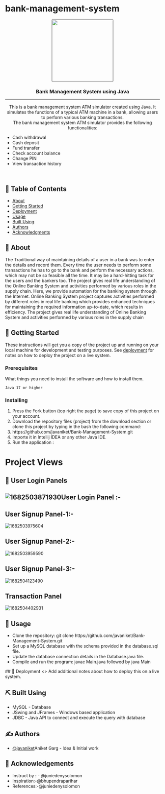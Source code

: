 # bank-management-system

<p align="center">
  <a href="" rel="noopener">
 <img width=200px height=200px src="https://github.com/javaniket/Bank-Management-System/blob/cf93bd0b364c27741ef8b91a4608c332ec44aba6/src/icons/BANKMANAGEMENT.png"></a>
</p>

<h3 align="center">Bank Management System using Java</h3>



---

<p align="center"> This is a bank management system ATM simulator created using Java. It simulates the functions of a typical ATM machine in a bank, allowing users to perform various banking transactions.<br>The bank management system ATM simulator provides the following functionalities:
<ul>
<li>Cash withdrawal</li>
<li>Cash deposit</li>
<li>Fund transfer</li>
<li>Check account balance</li>
<li>Change PIN</li>
<li>View transaction history</li>
</ul>
    <br> 
</p>

## 📝 Table of Contents
- [About](#about)
- [Getting Started](#getting_started)
- [Deployment](#deployment)
- [Usage](#usage)
- [Built Using](#built_using)
- [Authors](#authors)
- [Acknowledgments](#acknowledgement)

## 🧐 About <a name = "about"></a>
The Traditional way of maintaining details of a user in a bank was to enter the details and record  them. Every time the user needs to perform some transactions he has to go to the bank and perform  the necessary actions, which may not be so feasible all the time. It may be a hard-hitting task for  the users and the bankers too. The project gives real life understanding of the Online Banking  System and activities performed by various roles in the supply chain. Here, we provide  automation for the banking system through the Internet. Online Banking System project captures  activities performed by different roles in real life banking which provides enhanced techniques  for maintaining the required information up-to-date, which results in efficiency. The project  gives real life understanding of Online Banking System and activities performed by various roles  in the supply chain 

## 🏁 Getting Started <a name = "getting_started"></a>
These instructions will get you a copy of the project up and running on your local machine for development and testing purposes. See [deployment](#deployment) for notes on how to deploy the project on a live system.

### Prerequisites
What things you need to install the software and how to install them.

```
Java 17 or higher
```

### Installing
<ol>
<li>Press the Fork button (top right the page) to save copy of this project on your account.</li>
<li>Download the repository files (project) from the download section or clone this project by typing in the bash the following command:</li>
<li>https://github.com/javaniket/Bank-Management-System.git </li>
<li>Importe it in Intellij IDEA or any other Java IDE.</li>

<li>Run the application :</li>
</ol>

# Project Views 

## 🎈 User Login Panels  <a name="usage"></a>

## ![1682503871930](https://github.com/javaniket/Bank-Management-System/blob/c9c0b8ed43b7955eed52358bba1adbe7a405ac7c/src/icons/Screenshot%202023-04-28%20183529.png)User  Login Panel :-


## User Signup Panel-1:-

![1682503975604](https://github.com/javaniket/Bank-Management-System/blob/c9c0b8ed43b7955eed52358bba1adbe7a405ac7c/src/icons/Screenshot%202023-04-28%20183644.png)


## User Signup Panel-2:-

![1682503959590](https://github.com/javaniket/Bank-Management-System/blob/c9c0b8ed43b7955eed52358bba1adbe7a405ac7c/src/icons/Screenshot%202023-04-28%20183839.png)

## User Signup Panel-3:-

![1682504123490](https://github.com/javaniket/Bank-Management-System/blob/c9c0b8ed43b7955eed52358bba1adbe7a405ac7c/src/icons/Screenshot%202023-04-28%20183914.png)

## Transaction Panel  <a name="usage"></a>

![1682504402931](https://github.com/javaniket/Bank-Management-System/blob/c9c0b8ed43b7955eed52358bba1adbe7a405ac7c/src/icons/Screenshot%202023-04-28%20184203.png)


## 🎈 Usage <a name="usage"></a>
<ul>
<li>Clone the repository: git clone https://github.com/javaniket/Bank-Management-System.git</li>
<li>Set up a MySQL database with the schema provided in the database.sql file.</li>
<li>Update the database connection details in the Database.java file.</li>
<li>Compile and run the program: javac Main.java followed by java Main</li>
</ul>
## 🚀 Deployment <a name = "deployment"></a><>
Add additional notes about how to deploy this on a live system.

## ⛏️ Built Using <a name = "built_using"></a>
- MySQL - Database
- JSwing and JFrames - Windows based application
- JDBC - Java API to connect and execute the query with database

## ✍️ Authors <a name = "authors"></a>
- [@javaniket](https://github.com/javaniket)Aniket Garg - Idea & Initial work



## 🎉 Acknowledgements <a name = "acknowledgement"></a>
- Instruct by : - @juniedenysolomon
- Inspiration:-@bhupendraparihar
- References:-@juniedenysolomon



